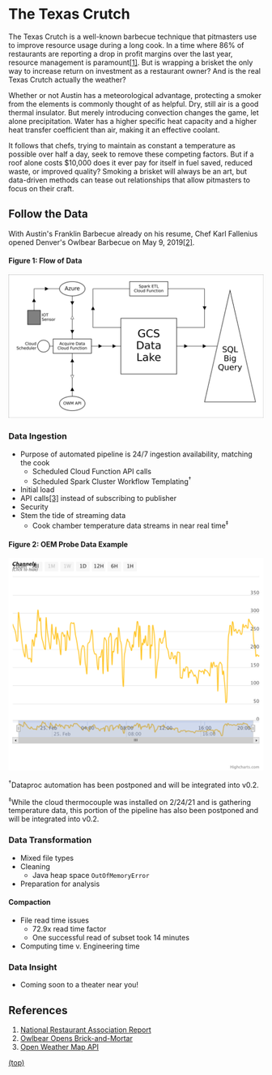 # The Texas Crutch

The Texas Crutch is a well-known barbecue technique that pitmasters use to improve resource usage during a long cook. In a time where 86% of restaurants are reporting a drop in profit margins over the last year, resource management is paramount[[1]](#references). But is wrapping a brisket the only way to increase return on investment as a restaurant owner? And is the real Texas Crutch actually the weather?

Whether or not Austin has a meteorological advantage, protecting a smoker from the elements is commonly thought of as helpful. Dry, still air is a good thermal insulator. But merely introducing convection changes the game, let alone precipitation. Water has a higher specific heat capacity and a higher heat transfer coefficient than air, making it an effective coolant.

It follows that chefs, trying to maintain as constant a temperature as possible over half a day, seek to remove these competing factors. But if a roof alone costs $10,000 does it ever pay for itself in fuel saved, reduced waste, or improved quality? Smoking a brisket will always be an art, but data-driven methods can tease out relationships that allow pitmasters to focus on their craft.

## Follow the Data

With Austin's Franklin Barbecue already on his resume, Chef Karl Fallenius opened Denver's Owlbear Barbecue on May 9, 2019[[2]](#references). 

#### Figure 1: Flow of Data
![Flow of Data](factor0/images/flowOfData.png)

### Data Ingestion

- Purpose of automated pipeline is 24/7 ingestion availability, matching the cook
    - Scheduled Cloud Function API calls
    - Scheduled Spark Cluster Workflow Templating<sup>†</sup>
- Initial load
- API calls[[3]](#references) instead of subscribing to publisher
- Security
- Stem the tide of streaming data
    - Cook chamber temperature data streams in near real time<sup>‡</sup>

#### Figure 2: OEM Probe Data Example
![Sample Thermocouple Data](factor0/images/thermoworksPlot2021.02.25.21.37.png)

<sup>†</sup>Dataproc automation has been postponed and will be integrated into v0.2.

<sup>‡</sup>While the cloud thermocouple was installed on 2/24/21 and is gathering temperature data, this portion of the pipeline has also been postponed and will be integrated into v0.2.

### Data Transformation

- Mixed file types
- Cleaning
    - Java heap space `OutOfMemoryError`
- Preparation for analysis

#### Compaction

- File read time issues
    - 72.9x read time factor
    - One successful read of subset took 14 minutes
- Computing time v. Engineering time

### Data Insight

- Coming soon to a theater near you!

## References
1. [National Restaurant Association Report](https://restaurant.org/downloads/pdfs/advocacy/covid-19-restaurant-impact-survey-v-state-results)
1. [Owlbear Opens Brick-and-Mortar](https://www.denverpost.com/2019/05/09/owlbear-barbecue-restaurant-open-denver/)
1. [Open Weather Map API](http://api.openweathermap.org/)

[(top)](#the-texas-crutch)